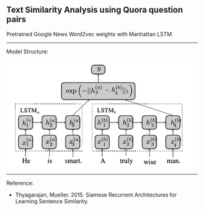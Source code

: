 Text Similarity Analysis using Quora question pairs
---------------

Pretrained Google News Word2vec weights with Manhattan LSTM 

-----------------
Model Structure:

![Image](Siamese.png)

-------------------
Reference:

- Thyagarajan, Mueller. 2015. Siamese Recurrent Architectures for Learning Sentence Similarity. 
